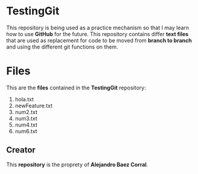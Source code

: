 # TestingGit

This repository is being used as a practice mechanism so that I may learn how
to use **GitHub** for the future. This repository contains differ **text files**
that are used as replacement for code to be moved from **branch to branch** and
using the different git functions on them.

# Files
This are the **files** contained in the **TestingGit** repository:

1. hola.txt
2. newFeature.txt
3. num2.txt
4. num3.txt
5. num4.txt
6. num6.txt

## Creator

This **repository** is the proprety of **Alejandro Baez Corral**.
